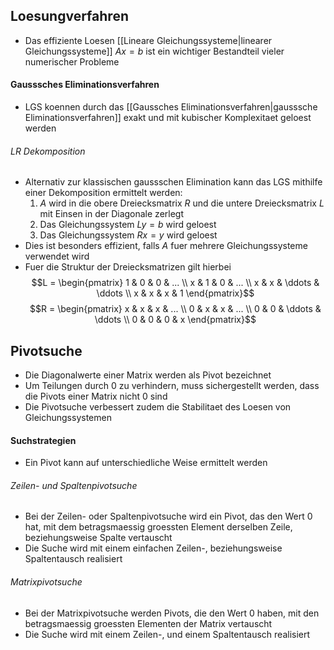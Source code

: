 ## Loesungverfahren
- Das effiziente Loesen [[Lineare Gleichungssysteme|linearer Gleichungssysteme]] $Ax = b$ ist ein wichtiger Bestandteil vieler numerischer Probleme
#### Gausssches Eliminationsverfahren
- LGS koennen durch das [[Gaussches Eliminationsverfahren|gausssche Eliminationsverfahren]] exakt und mit kubischer Komplexitaet geloest werden
###### LR Dekomposition
- Alternativ zur klassischen gaussschen Elimination kann das LGS mithilfe einer Dekomposition ermittelt werden:
	1. $A$ wird in die obere Dreiecksmatrix $R$ und die untere Dreiecksmatrix $L$ mit Einsen in der Diagonale zerlegt
	2. Das Gleichungssystem $Ly = b$ wird geloest
	3. Das Gleichungssystem $Rx = y$ wird geloest
- Dies ist besonders effizient, falls $A$ fuer mehrere Gleichungssysteme verwendet wird
- Fuer die Struktur der Dreiecksmatrizen gilt hierbei
$$L = \begin{pmatrix}
1 & 0 & 0 & ... \\
x & 1 & 0 & ... \\
x & x & \ddots & \ddots \\
x & x & x & 1
\end{pmatrix}$$
$$R = \begin{pmatrix}
x & x & x & ... \\
0 & x & x & ... \\
0 & 0 & \ddots & \ddots \\
0 & 0 & 0 & x
\end{pmatrix}$$
## Pivotsuche
- Die Diagonalwerte einer Matrix werden als Pivot bezeichnet
- Um Teilungen durch 0 zu verhindern, muss sichergestellt werden, dass die Pivots einer Matrix nicht 0 sind
- Die Pivotsuche verbessert zudem die Stabilitaet des Loesen von Gleichungssystemen
#### Suchstrategien
- Ein Pivot kann auf unterschiedliche Weise ermittelt werden
###### Zeilen- und Spaltenpivotsuche
- Bei der Zeilen- oder Spaltenpivotsuche wird ein Pivot, das den Wert 0 hat, mit dem betragsmaessig groessten Element derselben Zeile, beziehungsweise Spalte vertauscht
- Die Suche wird mit einem einfachen Zeilen-, beziehungsweise Spaltentausch realisiert
###### Matrixpivotsuche
- Bei der Matrixpivotsuche werden Pivots, die den Wert 0 haben, mit den betragsmaessig groessten Elementen der Matrix vertauscht
- Die Suche wird mit einem Zeilen-, und einem Spaltentausch realisiert